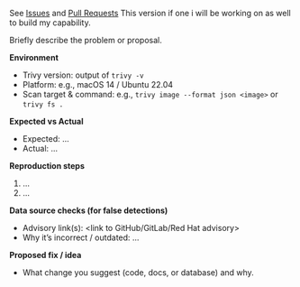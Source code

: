 See [Issues](https://trivy.dev/latest/community/contribute/issue/) and 
[Pull Requests](https://trivy.dev/latest/community/contribute/pr/) This version if one i will be working on as well to build my capability. 


Briefly describe the problem or proposal.

**Environment**

- Trivy version: output of `trivy -v`
- Platform: e.g., macOS 14 / Ubuntu 22.04
- Scan target & command: e.g., `trivy image --format json <image>` or `trivy fs .`

**Expected vs Actual**
- Expected: ...
- Actual: ...

**Reproduction steps**
1) ...
2) ...

**Data source checks (for false detections)**
- Advisory link(s): <link to GitHub/GitLab/Red Hat advisory>
- Why it’s incorrect / outdated: ...

**Proposed fix / idea**
- What change you suggest (code, docs, or database) and why.
